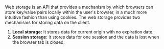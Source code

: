 
 Web storage is an API that provides a mechanism by which browsers can store key/value pairs locally within the user's browser, in a much more intuitive fashion than using cookies. The web storage provides two mechanisms for storing data on the client.
 1. **Local storage:** It stores data for current origin with no expiration date.
 2. **Session storage:** It stores data for one session and the data is lost when the browser tab is closed.
